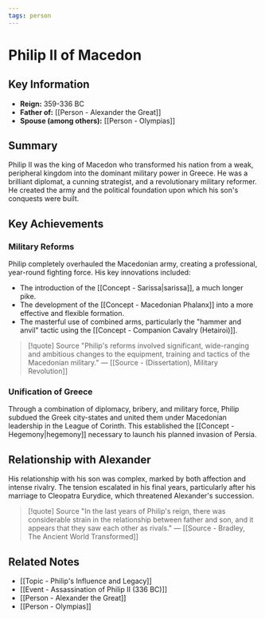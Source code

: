 ```yaml
---
tags: person
---
```


# Philip II of Macedon

## Key Information
- **Reign:** 359-336 BC
- **Father of:** [[Person - Alexander the Great]]
- **Spouse (among others):** [[Person - Olympias]]

## Summary
Philip II was the king of Macedon who transformed his nation from a weak, peripheral kingdom into the dominant military power in Greece. He was a brilliant diplomat, a cunning strategist, and a revolutionary military reformer. He created the army and the political foundation upon which his son's conquests were built.

## Key Achievements

### Military Reforms
Philip completely overhauled the Macedonian army, creating a professional, year-round fighting force. His key innovations included:
- The introduction of the [[Concept - Sarissa|sarissa]], a much longer pike.
- The development of the [[Concept - Macedonian Phalanx]] into a more effective and flexible formation.
- The masterful use of combined arms, particularly the "hammer and anvil" tactic using the [[Concept - Companion Cavalry (Hetairoi)]].

> [!quote] Source
> "Philip's reforms involved significant, wide-ranging and ambitious changes to the equipment, training and tactics of the Macedonian military."
> — [[Source - (Dissertation), Military Revolution]]

### Unification of Greece
Through a combination of diplomacy, bribery, and military force, Philip subdued the Greek city-states and united them under Macedonian leadership in the League of Corinth. This established the [[Concept - Hegemony|hegemony]] necessary to launch his planned invasion of Persia.

## Relationship with Alexander
His relationship with his son was complex, marked by both affection and intense rivalry. The tension escalated in his final years, particularly after his marriage to Cleopatra Eurydice, which threatened Alexander's succession.

> [!quote] Source
> "In the last years of Philip's reign, there was considerable strain in the relationship between father and son, and it appears that they saw each other as rivals."
> — [[Source - Bradley, The Ancient World Transformed]]

## Related Notes
- [[Topic - Philip's Influence and Legacy]]
- [[Event - Assassination of Philip II (336 BC)]]
- [[Person - Alexander the Great]]
- [[Person - Olympias]]
